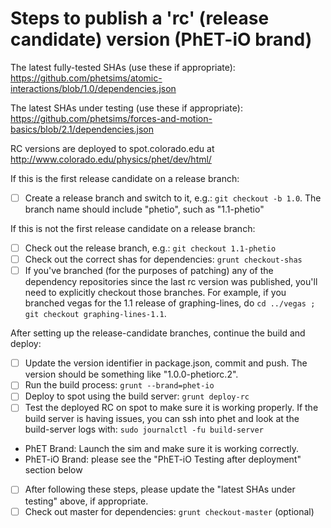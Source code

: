 
# Steps to publish a 'rc' (release candidate) version (PhET-iO brand)

The latest fully-tested SHAs (use these if appropriate): https://github.com/phetsims/atomic-interactions/blob/1.0/dependencies.json

The latest SHAs under testing (use these if appropriate): https://github.com/phetsims/forces-and-motion-basics/blob/2.1/dependencies.json

RC versions are deployed to spot.colorado.edu at http://www.colorado.edu/physics/phet/dev/html/

If this is the first release candidate on a release branch:

- [ ] Create a release branch and switch to it, e.g.: `git checkout -b 1.0`. The branch name should include "phetio", such as "1.1-phetio"

If this is not the first release candidate on a release branch:

- [ ] Check out the release branch, e.g.: `git checkout 1.1-phetio`
- [ ] Check out the correct shas for dependencies: `grunt checkout-shas`
- [ ] If you've branched (for the purposes of patching) any of the dependency repositories since the last rc version was
published, you'll need to explicitly checkout those branches. For example, if you branched vegas for the 1.1 release of
graphing-lines, do `cd ../vegas ; git checkout graphing-lines-1.1`.

After setting up the release-candidate branches, continue the build and deploy:

- [ ] Update the version identifier in package.json, commit and push. The version should be something like "1.0.0-phetiorc.2".
- [ ] Run the build process: `grunt --brand=phet-io`
- [ ] Deploy to spot using the build server: `grunt deploy-rc`
- [ ] Test the deployed RC on spot to make sure it is working properly. If the build server is having issues,
you can ssh into phet and look at the build-server logs with: `sudo journalctl -fu build-server`
 * PhET Brand: Launch the sim and make sure it is working correctly.
 * PhET-iO Brand: please see the "PhET-iO Testing after deployment" section below
- [ ] After following these steps, please update the "latest SHAs under testing" above, if appropriate.
- [ ] Check out master for dependencies: `grunt checkout-master` (optional)
